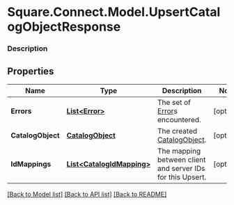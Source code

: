 # Square.Connect.Model.UpsertCatalogObjectResponse

### Description



## Properties

Name | Type | Description | Notes
------------ | ------------- | ------------- | -------------
**Errors** | [**List&lt;Error&gt;**](Error.md) | The set of [Error](#type-error)s encountered. | [optional] 
**CatalogObject** | [**CatalogObject**](CatalogObject.md) | The created [CatalogObject](#type-catalogobject). | [optional] 
**IdMappings** | [**List&lt;CatalogIdMapping&gt;**](CatalogIdMapping.md) | The mapping between client and server IDs for this Upsert. | [optional] 



[[Back to Model list]](../README.md#documentation-for-models) [[Back to API list]](../README.md#documentation-for-api-endpoints) [[Back to README]](../README.md)

